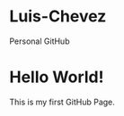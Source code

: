 # Luis-Chevez
Personal GitHub
<!DOCTYPE html>
<html lang="en">
<head>
    <meta charset="UTF-8">
    <meta name="viewport" content="width=device-width, initial-scale=1.0">
    <title>YLuis Chévez Gómez</title>
</head>
<body>
    <h1>Hello World!</h1>
    <p>This is my first GitHub Page.</p>
</body>
</html>
